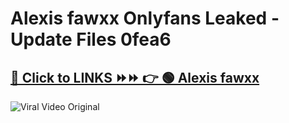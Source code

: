 
 # Alexis fawxx Onlyfans Leaked - Update Files 0fea6

## <h2><a href="https://clipsfans.com/Alexis_fawxx&ref=git">🔗 Click to LINKS ⏩⏩ 👉 🟢 Alexis fawxx </a></h2>

<a href="https://clipsfans.com/Alexis_fawxx&ref=git" rel="nofollow" data-target="animated-image.originalLink"><img src="https://i.ibb.co.com/xMMVF88/686577567.gif" alt="Viral Video Original" style="max-width: 100%; display: inline-block;" data-target="animated-image.originalImage"></a>

